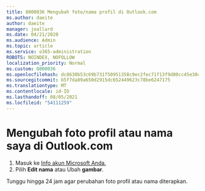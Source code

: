 ```yaml
---
title: 8000036 Mengubah foto/nama profil di Outlook.com
ms.author: daeite
author: daeite
manager: joallard
ms.date: 04/21/2020
ms.audience: Admin
ms.topic: article
ms.service: o365-administration
ROBOTS: NOINDEX, NOFOLLOW
localization_priority: Normal
ms.custom: 8000036
ms.openlocfilehash: dc8630b53c69b731f50951358c9ec2fec71f13f9d80cc45e30c5741c2a10de56
ms.sourcegitcommit: b5f7da89a650d2915dc652449623c78be6247175
ms.translationtype: MT
ms.contentlocale: id-ID
ms.lasthandoff: 08/05/2021
ms.locfileid: "54111259"
---
```

# <a name="change-my-profile-picture-or-name-in-outlookcom"></a>Mengubah foto profil atau nama saya di Outlook.com

1. Masuk ke [Info akun Microsoft Anda.](https://go.microsoft.com/fwlink/p/?linkid=860841)
1. Pilih **Edit nama** atau Ubah **gambar**.

Tunggu hingga 24 jam agar perubahan foto profil atau nama diterapkan.